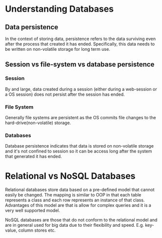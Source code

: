 Understanding Databases
===

Data persistence
---
In the context of storing data, persistence refers to the data surviving even after the process that created it has ended. Specifically, this data needs to be written on non-volatile storage for long term use.

Session vs file-system vs database persistence
---
### Session
By and large, data created during a session (either during a web-session or a OS session) does not persist after the session has ended.

### File System
Generally file systems are persistent as the OS commits file changes to the hard-drive(non-volatile) storage.

### Databases
Database persistence indicates that data is stored on non-volatile storage and it's not confined to session so it can be access long after the system that generated it has ended.


Relational vs NoSQL Databases
===
Relational databases store data based on a pre-defined model that cannot easily be changed. The mapping is similar to OOP in that each table represents a class and each row represents an instance of that class. Advantages of this model are that is allow for complex queries and it is a very well supported model.

NoSQL databases are those that do not conform to the relational model and are in general used for big data due to their flexibility and speed. E.g. key-value, column stores etc.
